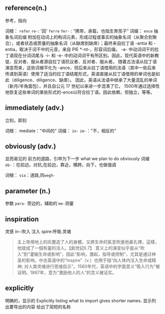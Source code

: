 ## reference(n.)
参考，指向

词根：
`refer`
`re-`: '回'
`ferre`  `fer-` : “携带，承载，也指生育孩子”
词缀：
`ence`  抽象名词后缀
附加在动词上的构词元素，形成过程或事实的抽象名词（从聚合到聚合），或者状态或质量的抽象名词（从缺席到缺席）；最终来自拉丁语 -antia 和 -entia，取决于词干中的元音，来自 PIE *-nt-，形容词后缀。 -a- 中动词词干的拉丁语现在分词词尾与 -i- 和 -e- 中的动词词干有所区别。因此，现代英语中的新教徒、反对者、服从者源自拉丁语抗议者、反对者、服从者。 随着古法语从拉丁语演变而来，这些词被平化为 -ance，但后来从拉丁语借用的法语（其中一些后来传递到英语）使用了适当的拉丁语结尾形式，英语直接从拉丁语借用的单词也是如此（diligence、diligence、缺席）。 因此，英语从法语中继承了大量混乱的单词（新月/羊角面包），并且自公元 17 世纪以来进一步混淆了它。 1500年通过选择性地恢复这些单词的某些形式的-ence以符合拉丁语。因此依赖，但独立，等等。

##  immediately (adv.)
立刻，即刻

词根：
mediate："中间的"
词缀：
`in-`   `im-`："不，相反的"

## obviously (adv.)
显而易见的 
前方的道路，引申为下一步
what we plan to do obviously
词缀
`ob-`：在前边，对抗,在前边，靠近，横跨，向下，也做强调

词根：
`via`：道路,同`wegh-`

## parameter (n.)
参数
`para-` 旁边的，辅助的
`me-`测量

## inspiration
灵感
in-:吹入 注入
spire:呼吸.灵魂
>主上帝用地上的灰塵造了人的身體，又將生命的氣息吹進他鼻孔裡，這樣，他就成了一個有靈的活人。【創世記II.7】
意义上的演变似乎是从“吹入”到“灌输生命或影响”，因此“影响，激起，指导或控制”，尤其是通过神圣的影响。中古英语中的“Inspire”（v.）也用于指“向人体内注入生命或精神; 对人类灵魂进行思维启示”。1560年代，英语中的字面意义“吸入行为”被证明。1867年，意为“激励他人的人”的含义被证实。

## explicitly
明确的，显示的
Explicitly listing what to import gives shorter names.
显示列出要导出的内容 给出了简短的名称